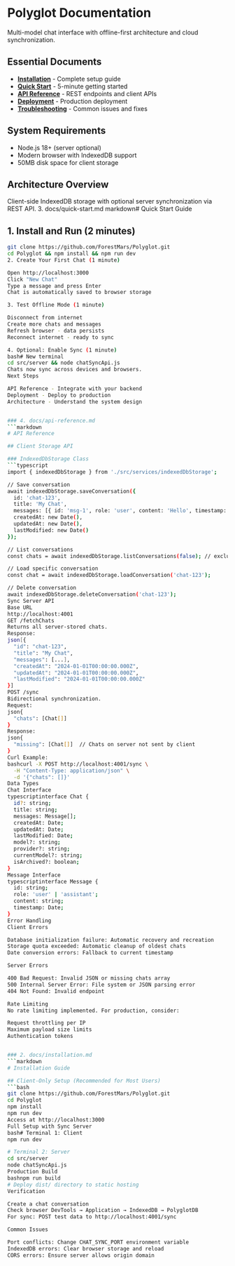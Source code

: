 # Polyglot Documentation

Multi-model chat interface with offline-first architecture and cloud synchronization.

## Essential Documents
- **[Installation](installation.md)** - Complete setup guide
- **[Quick Start](quick-start.md)** - 5-minute getting started
- **[API Reference](api-reference.md)** - REST endpoints and client APIs
- **[Deployment](deployment.md)** - Production deployment
- **[Troubleshooting](troubleshooting.md)** - Common issues and fixes

## System Requirements
- Node.js 18+ (server optional)
- Modern browser with IndexedDB support
- 50MB disk space for client storage

## Architecture Overview
Client-side IndexedDB storage with optional server synchronization via REST API.
3. docs/quick-start.md
markdown# Quick Start Guide

## 1. Install and Run (2 minutes)
```bash
git clone https://github.com/ForestMars/Polyglot.git
cd Polyglot && npm install && npm run dev
2. Create Your First Chat (1 minute)

Open http://localhost:3000
Click "New Chat"
Type a message and press Enter
Chat is automatically saved to browser storage

3. Test Offline Mode (1 minute)

Disconnect from internet
Create more chats and messages
Refresh browser - data persists
Reconnect internet - ready to sync

4. Optional: Enable Sync (1 minute)
bash# New terminal
cd src/server && node chatSyncApi.js
Chats now sync across devices and browsers.
Next Steps

API Reference - Integrate with your backend
Deployment - Deploy to production
Architecture - Understand the system design


### 4. docs/api-reference.md
```markdown
# API Reference

## Client Storage API

### IndexedDbStorage Class
```typescript
import { indexedDbStorage } from './src/services/indexedDbStorage';

// Save conversation
await indexedDbStorage.saveConversation({
  id: 'chat-123',
  title: 'My Chat',
  messages: [{ id: 'msg-1', role: 'user', content: 'Hello', timestamp: new Date() }],
  createdAt: new Date(),
  updatedAt: new Date(),
  lastModified: new Date()
});

// List conversations
const chats = await indexedDbStorage.listConversations(false); // excludeArchived

// Load specific conversation
const chat = await indexedDbStorage.loadConversation('chat-123');

// Delete conversation
await indexedDbStorage.deleteConversation('chat-123');
Sync Server API
Base URL
http://localhost:4001
GET /fetchChats
Returns all server-stored chats.
Response:
json[{
  "id": "chat-123",
  "title": "My Chat", 
  "messages": [...],
  "createdAt": "2024-01-01T00:00:00.000Z",
  "updatedAt": "2024-01-01T00:00:00.000Z",
  "lastModified": "2024-01-01T00:00:00.000Z"
}]
POST /sync
Bidirectional synchronization.
Request:
json{
  "chats": [Chat[]]
}
Response:
json{
  "missing": [Chat[]]  // Chats on server not sent by client
}
Curl Example:
bashcurl -X POST http://localhost:4001/sync \
  -H "Content-Type: application/json" \
  -d '{"chats": []}'
Data Types
Chat Interface
typescriptinterface Chat {
  id?: string;
  title: string;
  messages: Message[];
  createdAt: Date;
  updatedAt: Date; 
  lastModified: Date;
  model?: string;
  provider?: string;
  currentModel?: string;
  isArchived?: boolean;
}
Message Interface
typescriptinterface Message {
  id: string;
  role: 'user' | 'assistant';
  content: string;
  timestamp: Date;
}
Error Handling
Client Errors

Database initialization failure: Automatic recovery and recreation
Storage quota exceeded: Automatic cleanup of oldest chats
Date conversion errors: Fallback to current timestamp

Server Errors

400 Bad Request: Invalid JSON or missing chats array
500 Internal Server Error: File system or JSON parsing error
404 Not Found: Invalid endpoint

Rate Limiting
No rate limiting implemented. For production, consider:

Request throttling per IP
Maximum payload size limits
Authentication tokens


### 2. docs/installation.md
```markdown
# Installation Guide

## Client-Only Setup (Recommended for Most Users)
```bash
git clone https://github.com/ForestMars/Polyglot.git
cd Polyglot
npm install
npm run dev
Access at http://localhost:3000
Full Setup with Sync Server
bash# Terminal 1: Client
npm run dev

# Terminal 2: Server
cd src/server
node chatSyncApi.js
Production Build
bashnpm run build
# Deploy dist/ directory to static hosting
Verification

Create a chat conversation
Check browser DevTools → Application → IndexedDB → PolyglotDB
For sync: POST test data to http://localhost:4001/sync

Common Issues

Port conflicts: Change CHAT_SYNC_PORT environment variable
IndexedDB errors: Clear browser storage and reload
CORS errors: Ensure server allows origin domain

